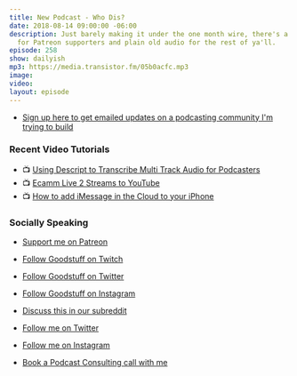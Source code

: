 ```yaml
---
title: New Podcast - Who Dis?
date: 2018-08-14 09:00:00 -06:00
description: Just barely making it under the one month wire, there's a video version
  for Patreon supporters and plain old audio for the rest of ya'll.
episode: 258
show: dailyish
mp3: https://media.transistor.fm/05b0acfc.mp3
image: 
video: 
layout: episode
---
```


* [Sign up here to get emailed updates on a podcasting community I'm trying to build](https://mailchi.mp/ad73a5bdfab5/podcasting)

### Recent Video Tutorials

* 📺 [Using Descript to Transcribe Multi Track Audio for Podcasters](https://www.youtube.com/watch?v=wRWttnLOQiE)
* 📺 [Ecamm Live 2 Streams to YouTube](https://www.youtube.com/watch?v=lpr267l4VDM)
* 📺 [How to add iMessage in the Cloud to your iPhone](https://www.youtube.com/watch?v=-nrIxRkmFeo)

### Socially Speaking

* [Support me on Patreon](https://www.patreon.com/ichris)

* [Follow Goodstuff on Twitch](https://www.twitch.tv/goodstuff_fm)
* [Follow Goodstuff on Twitter](https://twitter.com/goodstufffm)
* [Follow Goodstuff on Instagram](https://www.instagram.com/goodstuff_fm/)
* [Discuss this in our subreddit](https://www.reddit.com/r/Goodstuff_fm/)

* [Follow me on Twitter](https://www.twitter.com/ichris)
* [Follow me on Instagram](https://www.instagram.com/ichrisv2/)
* [Book a Podcast Consulting call with me](https://calendly.com/ichris/podcast-consulting-call)
